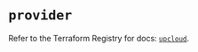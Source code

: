 # `provider`

Refer to the Terraform Registry for docs: [`upcloud`](https://registry.terraform.io/providers/upcloudltd/upcloud/5.23.2/docs).
